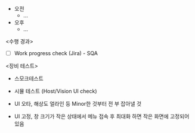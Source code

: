 - 오전
	- ...
- 오후
	- ...

<수행 경과>
- [ ] Work progress check (Jira) - SQA

<장비 테스트>
- 스모크테스트
- 시뮬 테스트 (Host/Vision UI check)

- UI 오타, 해상도 얼라인 등 Minor한 것부터 전 부 잡아낼 것
- UI 고정, 창 크기가 작은 상태에서 메뉴 접속 후 최대화 하면 작은 화면에 고정되어있음
